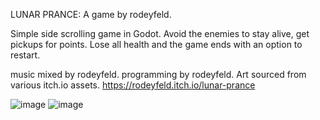 LUNAR PRANCE: A game by rodeyfeld.

Simple side scrolling game in Godot. Avoid the enemies to stay alive, get pickups for points. Lose all health and the game ends with an option to restart. 

music mixed by rodeyfeld.
programming by rodeyfeld.
Art sourced from various itch.io assets.
https://rodeyfeld.itch.io/lunar-prance

![image](https://github.com/user-attachments/assets/2a03ca2b-5b25-438c-bb82-e2569e57e473)
![image](https://github.com/user-attachments/assets/dd17142c-969b-4c74-88e2-2affbd8b49a3)
